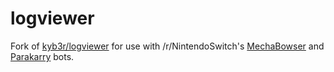 # logviewer
Fork of [kyb3r/logviewer](https://github.com/kyb3r/logviewer) for use with /r/NintendoSwitch's [MechaBowser](https://github.com/MattBSG/MechaBowser) and [Parakarry](https://github.com/MattBSG/Parakarry) bots.
